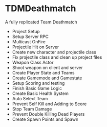 # TDMDeathmatch
A fully replicated Team Deathmatch

* Project Setup
* Setup Server RPC
* Multicast OnFire
* Projectile Hit on Server
* Create new character and projectile class
* Fix projectile class and clean up project files
* Weapon Class Actor
* Shoot weapon on client and server
* Create Player State and Teams
* Create Gamemode and Gamestate
* Setup Scoring and testing
* Finish Basic Game Logic
* Create Basic Health System
* Auto Select Team
* Prevent Self Kill and Adding to Score
* Stop Team Damage
* Prevent Double Killing Dead Players
* Create Spawn Points and Spawn
